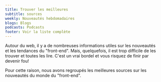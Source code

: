 ```yaml
---
title: Trouver les meilleures
subtitle: sources
weekly: Nouveautés hebdomadaires
blogs: Blogs
podcasts: Podcasts
footer: Voir la liste complète
---
```


Autour du web, il y a de nombreuses informations utiles sur les nouveautés et les tendances du "front-end". Mais, quelquefois, il est trop difficile de les trouver et toutes les lire. C'est un vrai bordel et vous risquez de finir par devenir fou!

Pour cette raison, nous avons regroupés les meilleures sources sur les nouveautés du monde du "front-end".
